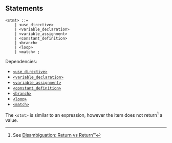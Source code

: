 ## Statements

```ebnf
<stmt> ::=
    | <use_directive>
    | <variable_declaration>
    | <variable_assignment>
    | <constant_definition>
    | <branch>
    | <loop>
    | <match> ;
```

Dependencies:

- [`<use_directive>`](./modules.md)
- [`<variable_declaration>`](./variables.md#declaration)
- [`<variable_assignment>`](./variables.md#assignment)
- [`<constant_definition>`](./comptime/constants.md)
- [`<branch>`](./control-flow/branching.md)
- [`<loop>`](./control-flow/loops.md)
- [`<match>`](./control-flow/pattern-matching.md)

The `<stmt>` is similar to an expression, however the item does not return[^ret] a value.

[^ret]: See [Disambiguation: Return vs Return™️](../introduction.md#return-vs-return™️)
